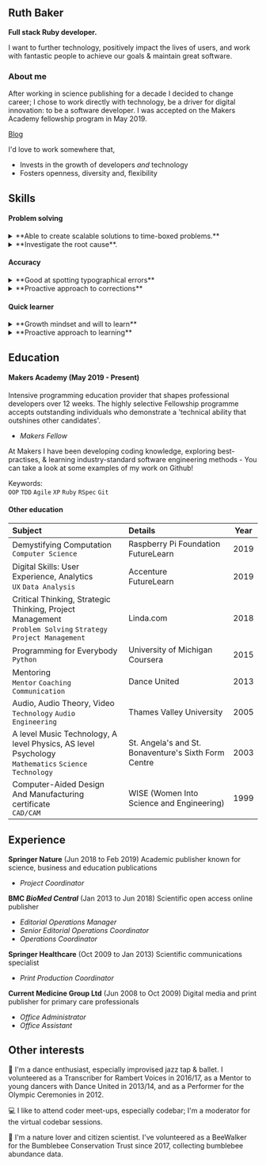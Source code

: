 ## Ruth Baker
**Full stack Ruby developer.**

I want to further technology, positively impact the lives of users, and work with fantastic people to achieve our goals & maintain great software.

### About me

After working in science publishing for a decade I decided to change career; I chose to work directly with technology, be a driver for digital innovation: to be a software developer.
I was accepted on the Makers Academy fellowship program in May 2019.


[Blog](https://dev.to/ruthmoog)

I'd love to work somewhere that,
 - Invests in the growth of developers _and_ technology
 - Fosters openness, diversity and, flexibility

## Skills

#### Problem solving

<details><summary>**Able to create scalable solutions to time-boxed problems.**</summary><p>
At Springer Nature I developed a strategy for GDPR compliance on journals which were note meeting out minimum requirements. To do this I collaborated with colleagues to investigate what issues needed to be corrected and generate potential solutions. I prioritised the most effective and achievable ideas in order to make all journals compliant by the legal deadline with the least disruption.
</p></details>
<details><summary>**Investigate the root cause**.</summary><p>
People I've coded with have told me they respect my tenacity when getting to the bottom of errors, if a test passes but the result doesn't look quite right, I want to know why.  At Springer Nature I was tasked with introducing a check in production to avoid publishing manuscripts with censoring errors.  When I looked into this, the errors were caused because users did not have instructions on how to censor their manuscript.  In addition we could introduce an check prior to production on only _relevant_ manuscripts without impacting production workload whilst saving a lot of time and heartache for the users.</p></details>
<!-- Use tools for planning eg mind maps and flow charts -->
<!-- Break problems into smaller parts -->

#### Accuracy

<details><summary>**Good at spotting typographical errors**</summary><p>
I look out for errors and am good at spotting them.  This attention to detail was a requirement of my job in print production at Springer Healthcare, where I was responsible for approving proofs of print books and conference materials.  In my roles at BMC I would write and check online copy, and was called upon for proof-reading and checking HTML in my department.  It's a useful skill for writing code!</p></details>
<details><summary>**Proactive approach to corrections**</summary><p>
I am happy to make editorial suggestions and have used pull requests to improve document or code quality; like in the [codebar tutorials](https://github.com/ruthmoog/tutorials/commits?author=ruthmoog); or the [Odin Project curriculum](https://github.com/ruthmoog/curriculum/commits?author=ruthmoog)</p></details>

#### Quick learner

<details><summary>**Growth mindset and will to learn**</summary><p>In being selected for Makers I can say that they agree with this!  I take an organised approach to my learning and I consider where I focus my learning.  By changing my career I've demonstrated my determination to continue learning how to improve at programming.</p></details>
<details><summary>**Proactive approach to learning**</summary><p>I enjoy learning through online courses, workshops, classes and coaching.  I can identifying gaps in knowledge and where I can improve.  As an example, I was struggling to limit the projects I was working on and was frustrated that as a result I wasn't delivering what I wanted.  I learned about Kanban to solve this problem and to help become familiar with the process.  I read up, and watched a talk by Eric Brechner, then used personal Kanban to manage my projects with Trello - Kaban helped me focus on only what I had prioritised, break down topics into clear deliverables, and lessened the cognitive load by reframing a long list of incomplete tasks as backlog.</p></details>
<!-- **Use retrospectives and feedback to spot opportunity** -->

<!-- #### Collaboration

 - worked as a line manager, volunteered as a teacher and mentor sensitive to the experience of others, able to explain complex ideas or describe ideas in a new way.
 - Pair programming with colleagues and more experienced peers and share rewards across the team -->

## Education

#### Makers Academy (May 2019 - Present)
Intensive programming education provider that shapes professional developers over 12 weeks.  The highly selective Fellowship programme accepts outstanding individuals who demonstrate a 'technical ability that outshines other candidates'.

- *Makers Fellow*

At Makers I have been developing coding knowledge, exploring best-practises, & learning industry-standard software engineering methods - You can take a look at some examples of my work on Github!

Keywords:<br>
`OOP` `TDD` `Agile` `XP` `Ruby` `RSpec` `Git`

#### Other education 
| Subject | Details | Year|
| :--- | :--- | :---: |
| Demystifying Computation <br>`Computer Science` | Raspberry Pi Foundation<br>FutureLearn | 2019 |
| Digital Skills: User Experience, Analytics <br>`UX` `Data Analysis` | Accenture<br>FutureLearn | 2019 |
| Critical Thinking, Strategic Thinking, Project Management <br>`Problem Solving` `Strategy` `Project Management` | Linda.com | 2018 |
| Programming for Everybody <br>`Python` | University of Michigan<br>Coursera | 2015 |
| Mentoring<br>`Mentor` `Coaching` ` Communication` | Dance United | 2013 |
| Audio, Audio Theory, Video <br>`Technology` `Audio Engineering` | Thames Valley University | 2005 |
| A level Music Technology, A level Physics, AS level Psychology <br>`Mathematics` `Science` `Technology` | St. Angela's and St. Bonaventure's Sixth Form Centre | 2003 |
| Computer-Aided Design And Manufacturing certificate <br>`CAD/CAM`| WISE (Women Into Science and Engineering) | 1999 |

## Experience

**Springer Nature** (Jun 2018 to Feb 2019)
Academic publisher known for science, business and education publications
- *Project Coordinator*

**BMC _BioMed Central_** (Jan 2013 to Jun 2018)
Scientific open access online publisher
- *Editorial Operations Manager*
- *Senior Editorial Operations Coordinator*
- *Operations Coordinator*

**Springer Healthcare** (Oct 2009 to Jan 2013)
Scientific communications specialist
- *Print Production Coordinator*

**Current Medicine Group Ltd** (Jun 2008 to Oct 2009)
Digital media and print publisher for primary care professionals
- *Office Administrator*
- *Office Assistant*

## Other interests
:dancer: I'm a dance enthusiast, especially improvised jazz tap & ballet. I volunteered as a Transcriber for Rambert Voices in 2016/17, as a Mentor to young dancers with Dance United in 2013/14, and as a Performer for the Olympic Ceremonies in 2012.

:computer: I like to attend coder meet-ups, especially codebar; I'm a moderator for the virtual codebar sessions.

:bee: I'm a nature lover and citizen scientist.  I've volunteered as a BeeWalker for the Bumblebee Conservation Trust since 2017, collecting bumblebee abundance data.
